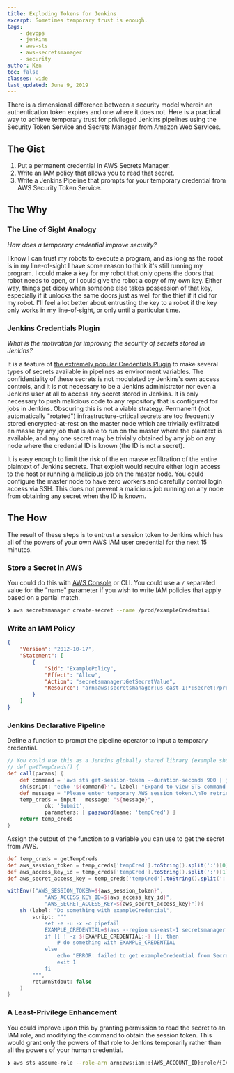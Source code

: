 ```yaml
---
title: Exploding Tokens for Jenkins
excerpt: Sometimes temporary trust is enough.
tags:
    - devops
    - jenkins
    - aws-sts
    - aws-secretsmanager
    - security
author: Ken
toc: false
classes: wide
last_updated: June 9, 2019
---
```


There is a dimensional difference between a security model wherein an authentication token expires and one where it does not. Here is a practical way to achieve temporary trust for privileged Jenkins pipelines using the Security Token Service and Secrets Manager from Amazon Web Services.

## The Gist

1. Put a permanent credential in AWS Secrets Manager.
2. Write an IAM policy that allows you to read that secret.
3. Write a Jenkins Pipeline that prompts for your temporary credential from AWS Security Token Service.

## The Why

### The Line of Sight Analogy

*How does a temporary credential improve security?*

I know I can trust my robots to execute a program, and as long as the robot is in my line-of-sight I have some reason to think it's still running my program. I could make a key for my robot that only opens the doors that robot needs to open, or I could give the robot a copy of my own key. Either way, things get dicey when someone else takes possession of that key, especially if it unlocks the same doors just as well for the thief if it did for my robot. I'll feel a lot better about entrusting the key to a robot if the key only works in my line-of-sight, or only until a particular time.

### Jenkins Credentials Plugin

*What is the motivation for improving the security of secrets stored in Jenkins?*

It is a feature of [the extremely popular Credentials Plugin](https://plugins.jenkins.io/credentials/) to make several types of secrets available in pipelines as environment variables. The confidentiality of these secrets is not modulated by Jenkins's own access controls, and it is not necessary to be a Jenkins administrator nor even a Jenkins user at all to access any secret stored in Jenkins. It is only necessary to push malicious code to any repository that is configured for jobs in Jenkins. Obscuring this is not a viable strategy. Permanent (not automatically "rotated") infrastructure-critical secrets are too frequently stored encrypted-at-rest on the master node which are trivially exfiltrated en masse by any job that is able to run on the master where the plaintext is available, and any one secret may be trivially obtained by any job on any node where the credential ID is known (the ID is not a secret).

It is easy enough to limit the risk of the en masse exfiltration of the entire plaintext of Jenkins secrets. That exploit would require either login access to the host or running a malicious job on the master node. You could configure the master node to have zero workers and carefully control login access via SSH. This does not prevent a malicious job running on any node from obtaining any secret when the ID is known.

## The How

The result of these steps is to entrust a session token to Jenkins which has all of the powers of your own AWS IAM user credential for the next 15 minutes.

### Store a Secret in AWS

You could do this with [AWS Console](https://console.aws.amazon.com/secretsmanager/home?region=us-east-1#/listSecrets) or CLI. You could use a `/` separated value for the "name" parameter if you wish to write IAM policies that apply based on a partial match.

```bash
❯ aws secretsmanager create-secret --name /prod/exampleCredential
```

### Write an IAM Policy

```json
{
    "Version": "2012-10-17",
    "Statement": [
        {
            "Sid": "ExamplePolicy",
            "Effect": "Allow",
            "Action": "secretsmanager:GetSecretValue",
            "Resource": "arn:aws:secretsmanager:us-east-1:*:secret:/prod/*"
        }
    ]
}
```

### Jenkins Declarative Pipeline

Define a function to prompt the pipeline operator to input a temporary credential.

```groovy
// You could use this as a Jenkins globally shared library (example shown for a file named /vars/getTempCreds.groovy) or at the top of a single pipeline's Jenkinsfile to define the function for use in that particular job (commented def line).
// def getTempCreds() {
def call(params) {
    def command = 'aws sts get-session-token --duration-seconds 900 | jq -r ".Credentials|.SessionToken+\\\":\\\"+.AccessKeyId+\\\":\\\"+.SecretAccessKey"'
    sh(script: "echo '${command}'", label: "Expand to view STS command to retrieve temporary token")
    def message = "Please enter temporary AWS session token.\nTo retrieve this key, issue STS command above from CLI (requires jq command-line JSON processor)\n"
    temp_creds = input   message: "${message}",
            ok: 'Submit',
            parameters: [ password(name: 'tempCred') ]
    return temp_creds
}
```

Assign the output of the function to a variable you can use to get the secret from AWS.

```groovy
def temp_creds = getTempCreds
def aws_session_token = temp_creds['tempCred'].toString().split(':')[0]
def aws_access_key_id = temp_creds['tempCred'].toString().split(':')[1]
def aws_secret_access_key = temp_creds['tempCred'].toString().split(':')[2]

withEnv(["AWS_SESSION_TOKEN=${aws_session_token}",
            "AWS_ACCESS_KEY_ID=${aws_access_key_id}",
            "AWS_SECRET_ACCESS_KEY=${aws_secret_access_key}"]){
    sh (label: "Do something with exampleCredential",
        script: """
            set -e -u -x -o pipefail
            EXAMPLE_CREDENTIAL=$(aws --region us-east-1 secretsmanager get-secret-value --secret-id /prod/exampleCredential | jq -r .SecretString)
            if [[ ! -z ${EXAMPLE_CREDENTIAL:-} ]]; then
                # do something with EXAMPLE_CREDENTIAL
            else
                echo "ERROR: failed to get exampleCredential from Secrets Manager" >&2
                exit 1
            fi
        """,
        returnStdout: false
    )
}

```

### A Least-Privilege Enhancement

You could improve upon this by granting permission to read the secret to an IAM role, and modifying the command to obtain the session token. This would grant only the powers of that role to Jenkins temporarily rather than all the powers of your human credential.

```bash
❯ aws sts assume-role --role-arn arn:aws:iam::{AWS_ACCOUNT_ID}:role/{IAM_ROLE_NAME} --role-session-name {ARBITRARY_UNIQUE_SESSION_NAME}
```
